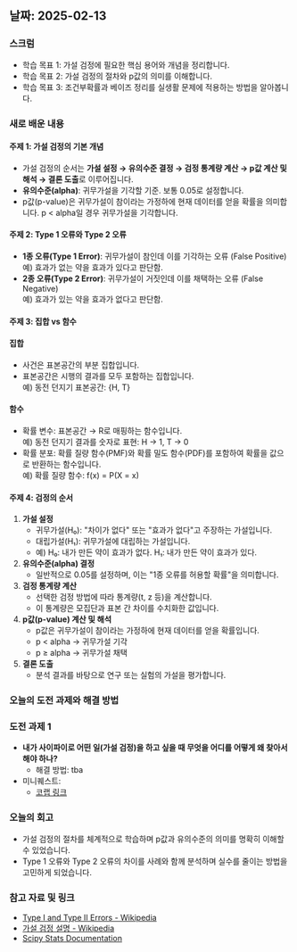## 날짜: 2025-02-13

### 스크럼
- 학습 목표 1: 가설 검정에 필요한 핵심 용어와 개념을 정리합니다.
- 학습 목표 2: 가설 검정의 절차와 p값의 의미를 이해합니다.
- 학습 목표 3: 조건부확률과 베이즈 정리를 실생활 문제에 적용하는 방법을 알아봅니다.

### 새로 배운 내용
#### 주제 1: 가설 검정의 기본 개념
- 가설 검정의 순서는 **가설 설정 → 유의수준 결정 → 검정 통계량 계산 → p값 계산 및 해석 → 결론 도출**로 이루어집니다.
- **유의수준(alpha)**: 귀무가설을 기각할 기준. 보통 0.05로 설정합니다.
- p값(p-value)은 귀무가설이 참이라는 가정하에 현재 데이터를 얻을 확률을 의미합니다. p < alpha일 경우 귀무가설을 기각합니다.

#### 주제 2: Type 1 오류와 Type 2 오류
- **1종 오류(Type 1 Error)**: 귀무가설이 참인데 이를 기각하는 오류 (False Positive)  
  예) 효과가 없는 약을 효과가 있다고 판단함.
- **2종 오류(Type 2 Error)**: 귀무가설이 거짓인데 이를 채택하는 오류 (False Negative)  
  예) 효과가 있는 약을 효과가 없다고 판단함.

#### 주제 3: 집합 vs 함수
#### 집합
- 사건은 표본공간의 부분 집합입니다.
- 표본공간은 시행의 결과를 모두 포함하는 집합입니다.  
  예) 동전 던지기 표본공간: {H, T}

#### 함수
- 확률 변수: 표본공간 → R로 매핑하는 함수입니다.  
  예) 동전 던지기 결과를 숫자로 표현: H → 1, T → 0
- 확률 분포: 확률 질량 함수(PMF)와 확률 밀도 함수(PDF)를 포함하여 확률을 값으로 반환하는 함수입니다.  
  예) 확률 질량 함수: f(x) = P(X = x)

#### 주제 4: 검정의 순서
1. **가설 설정**  
   - 귀무가설(H₀): "차이가 없다" 또는 "효과가 없다"고 주장하는 가설입니다.  
   - 대립가설(H₁): 귀무가설에 대립하는 가설입니다.
   - 예) H₀: 내가 만든 약이 효과가 없다. H₁: 내가 만든 약이 효과가 있다.
2. **유의수준(alpha) 결정**  
   - 일반적으로 0.05를 설정하며, 이는 "1종 오류를 허용할 확률"을 의미합니다.
3. **검정 통계량 계산**  
   - 선택한 검정 방법에 따라 통계량(t, z 등)을 계산합니다.
   - 이 통계량은 모집단과 표본 간 차이를 수치화한 값입니다.
4. **p값(p-value) 계산 및 해석**  
   - p값은 귀무가설이 참이라는 가정하에 현재 데이터를 얻을 확률입니다.  
   - p < alpha → 귀무가설 기각  
   - p ≥ alpha → 귀무가설 채택
5. **결론 도출**  
   - 분석 결과를 바탕으로 연구 또는 실험의 가설을 평가합니다.

### 오늘의 도전 과제와 해결 방법
### 도전 과제 1
- **내가 사이파이로 어떤 일(가설 검정)을 하고 싶을 때 무엇을 어디를 어떻게 왜 찾아서 해야 하나?**  
  - 해결 방법: tba
- 미니퀘스트:
  - [코랩 링크](https://colab.research.google.com/drive/1JtGqfMNEP-aTsAIJxsrF4s0avUWoXcGS?usp=sharing)

### 오늘의 회고
- 가설 검정의 절차를 체계적으로 학습하며 p값과 유의수준의 의미를 명확히 이해할 수 있었습니다.  
- Type 1 오류와 Type 2 오류의 차이를 사례와 함께 분석하며 실수를 줄이는 방법을 고민하게 되었습니다.  

### 참고 자료 및 링크
- [Type I and Type II Errors - Wikipedia](https://en.wikipedia.org/wiki/Type_I_and_type_II_errors)
- [가설 검정 설명 - Wikipedia](https://en.wikipedia.org/wiki/Statistical_hypothesis_testing)
- [Scipy Stats Documentation](https://docs.scipy.org/doc/scipy/reference/stats.html)
